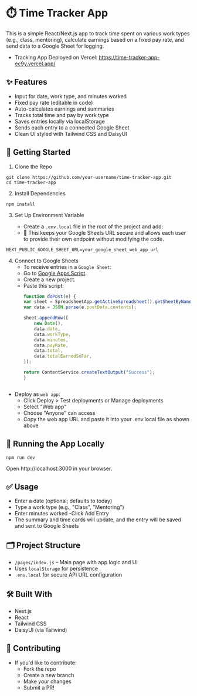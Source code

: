# ⏱️ Time Tracker App

This is a simple React/Next.js app to track time spent on various work types (e.g., class, mentoring), calculate earnings based on a fixed pay rate, and send data to a Google Sheet for logging.
- Tracking App Deployed on Vercel: 
https://time-tracker-app-ec9y.vercel.app/
## ✨ Features
- Input for date, work type, and minutes worked
- Fixed pay rate (editable in code)
- Auto-calculates earnings and summaries
- Tracks total time and pay by work type
- Saves entries locally via localStorage
- Sends each entry to a connected Google Sheet
- Clean UI styled with Tailwind CSS and DaisyUI

## 🚀 Getting Started
1. Clone the Repo
```
git clone https://github.com/your-username/time-tracker-app.git
cd time-tracker-app
```
2. Install Dependencies
```
npm install
```
3. Set Up Environment Variable

    - Create a `.env.local` file in the root of the project and add:
    -  🔐 This keeps your Google Sheets URL secure and allows each user to provide their own endpoint without modifying the code.
```
NEXT_PUBLIC_GOOGLE_SHEET_URL=your_google_sheet_web_app_url
```
4. Connect to Google Sheets
    - To receive entries in a `Google Sheet`:
    * Go to [Google Apps Script](https://script.google.com/home).
    * Create a new project.
    * Paste this script:
        ```js
        function doPost(e) {
        var sheet = SpreadsheetApp.getActiveSpreadsheet().getSheetByName("Sheet1"); // or your sheet name
        var data = JSON.parse(e.postData.contents);

        sheet.appendRow([
            new Date(),
            data.date,
            data.workType,
            data.minutes,
            data.payRate,
            data.total,
            data.totalEarnedSoFar,
        ]);

        return ContentService.createTextOutput("Success");
        }
    ```
- Deploy as `web app`:
    - Click Deploy > Test deployments or Manage deployments
    - Select "Web app"
    - Choose "Anyone" can access
    - Copy the web app URL and paste it into your .env.local file as shown above

## 🧪 Running the App Locally
```
npm run dev
```
Open http://localhost:3000 in your browser.
## ✅ Usage
- Enter a date (optional; defaults to today)
- Type a work type (e.g., "Class", "Mentoring")
- Enter minutes worked
-Click Add Entry
- The summary and time cards will update, and the entry will be saved and sent to Google Sheets

## 🗂️ Project Structure
- `/pages/index.js` – Main page with app logic and UI
- Uses `localStorage` for persistence
- `.env.local` for secure API URL configuration

## 🛠️ Built With
- Next.js
- React
- Tailwind CSS
- DaisyUI (via Tailwind)

## 🙌 Contributing
- If you'd like to contribute:
    * Fork the repo
    * Create a new branch
    * Make your changes
    * Submit a PR!

<!-- ## 🧾 License

This project is open source and available under the MIT License. -->